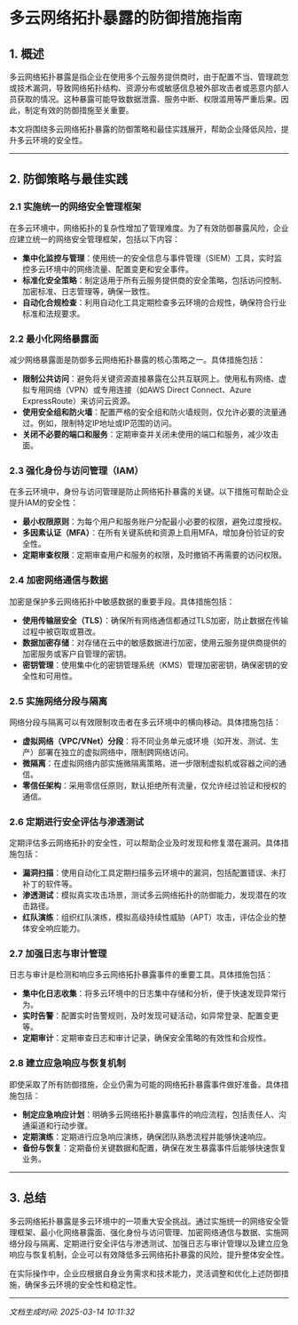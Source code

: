# 多云网络拓扑暴露的防御措施指南

## 1. 概述

多云网络拓扑暴露是指企业在使用多个云服务提供商时，由于配置不当、管理疏忽或技术漏洞，导致网络拓扑结构、资源分布或敏感信息被外部攻击者或恶意内部人员获取的情况。这种暴露可能导致数据泄露、服务中断、权限滥用等严重后果。因此，制定有效的防御措施至关重要。

本文将围绕多云网络拓扑暴露的防御策略和最佳实践展开，帮助企业降低风险，提升多云环境的安全性。

---

## 2. 防御策略与最佳实践

### 2.1 实施统一的网络安全管理框架

在多云环境中，网络拓扑的复杂性增加了管理难度。为了有效防御暴露风险，企业应建立统一的网络安全管理框架，包括以下内容：

- **集中化监控与管理**：使用统一的安全信息与事件管理（SIEM）工具，实时监控多云环境中的网络流量、配置变更和安全事件。
- **标准化安全策略**：制定适用于所有云服务提供商的安全策略，包括访问控制、加密标准、日志管理等，确保一致性。
- **自动化合规检查**：利用自动化工具定期检查多云环境的合规性，确保符合行业标准和法规要求。

### 2.2 最小化网络暴露面

减少网络暴露面是防御多云网络拓扑暴露的核心策略之一。具体措施包括：

- **限制公共访问**：避免将关键资源直接暴露在公共互联网上。使用私有网络、虚拟专用网络（VPN）或专用连接（如AWS Direct Connect、Azure ExpressRoute）来访问云资源。
- **使用安全组和防火墙**：配置严格的安全组和防火墙规则，仅允许必要的流量通过。例如，限制特定IP地址或IP范围的访问。
- **关闭不必要的端口和服务**：定期审查并关闭未使用的端口和服务，减少攻击面。

### 2.3 强化身份与访问管理（IAM）

在多云环境中，身份与访问管理是防止网络拓扑暴露的关键。以下措施可帮助企业提升IAM的安全性：

- **最小权限原则**：为每个用户和服务账户分配最小必要的权限，避免过度授权。
- **多因素认证（MFA）**：在所有关键系统和资源上启用MFA，增加身份验证的安全性。
- **定期审查权限**：定期审查用户和服务的权限，及时撤销不再需要的访问权限。

### 2.4 加密网络通信与数据

加密是保护多云网络拓扑中敏感数据的重要手段。具体措施包括：

- **使用传输层安全（TLS）**：确保所有网络通信都通过TLS加密，防止数据在传输过程中被窃取或篡改。
- **数据加密存储**：对存储在云中的敏感数据进行加密，使用云服务提供商提供的加密服务或客户自管理的密钥。
- **密钥管理**：使用集中化的密钥管理系统（KMS）管理加密密钥，确保密钥的安全性和可用性。

### 2.5 实施网络分段与隔离

网络分段与隔离可以有效限制攻击者在多云环境中的横向移动。具体措施包括：

- **虚拟网络（VPC/VNet）分段**：将不同业务单元或环境（如开发、测试、生产）部署在独立的虚拟网络中，限制跨网络访问。
- **微隔离**：在虚拟网络内部实施微隔离策略，进一步限制虚拟机或容器之间的通信。
- **零信任架构**：采用零信任原则，默认拒绝所有流量，仅允许经过验证和授权的通信。

### 2.6 定期进行安全评估与渗透测试

定期评估多云网络拓扑的安全性，可以帮助企业及时发现和修复潜在漏洞。具体措施包括：

- **漏洞扫描**：使用自动化工具定期扫描多云环境中的漏洞，包括配置错误、未打补丁的软件等。
- **渗透测试**：模拟真实攻击场景，测试多云网络拓扑的防御能力，发现潜在的攻击路径。
- **红队演练**：组织红队演练，模拟高级持续性威胁（APT）攻击，评估企业的整体安全响应能力。

### 2.7 加强日志与审计管理

日志与审计是检测和响应多云网络拓扑暴露事件的重要工具。具体措施包括：

- **集中化日志收集**：将多云环境中的日志集中存储和分析，便于快速发现异常行为。
- **实时告警**：配置实时告警规则，及时发现可疑活动，如异常登录、配置变更等。
- **定期审计**：定期审查日志和审计记录，确保安全策略的有效性和合规性。

### 2.8 建立应急响应与恢复机制

即使采取了所有防御措施，企业仍需为可能的网络拓扑暴露事件做好准备。具体措施包括：

- **制定应急响应计划**：明确多云网络拓扑暴露事件的响应流程，包括责任人、沟通渠道和行动步骤。
- **定期演练**：定期进行应急响应演练，确保团队熟悉流程并能够快速响应。
- **备份与恢复**：定期备份关键数据和配置，确保在发生暴露事件后能够快速恢复业务。

---

## 3. 总结

多云网络拓扑暴露是多云环境中的一项重大安全挑战。通过实施统一的网络安全管理框架、最小化网络暴露面、强化身份与访问管理、加密网络通信与数据、实施网络分段与隔离、定期进行安全评估与渗透测试、加强日志与审计管理以及建立应急响应与恢复机制，企业可以有效降低多云网络拓扑暴露的风险，提升整体安全性。

在实际操作中，企业应根据自身业务需求和技术能力，灵活调整和优化上述防御措施，确保多云环境的安全性和稳定性。

---

*文档生成时间: 2025-03-14 10:11:32*

